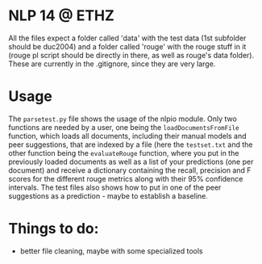 NLP 14 @ ETHZ
=============

All the files expect a folder called 'data' with the test data (1st subfolder should be duc2004) and a folder called 'rouge' with the rouge stuff in it (rouge pl script should be directly in there, as well as rouge's data folder).
These are currently in the .gitignore, since they are very large.

Usage
==
The ``parsetest.py`` file shows the usage of the nlpio module.
Only two functions are needed by a user, one being the ``loadDocumentsFromFile`` function, which loads all documents, including their manual models and peer suggestions, that are indexed by a file (here the ``testset.txt`` and the other function being the ``evaluateRouge`` function, where you put in the previously loaded documents as well as a list of your predictions (one per document) and receive a dictionary containing the recall, precision and F scores for the different rouge metrics along with their 95% confidence intervals. The test files also shows how to put in one of the peer suggestions as a prediction - maybe to establish a baseline.

Things to do:
==
* better file cleaning, maybe with some specialized tools
